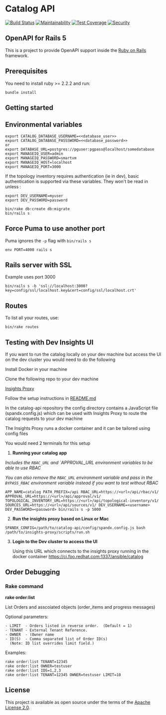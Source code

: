 # Catalog API

[![Build Status](https://api.travis-ci.org/ManageIQ/catalog-api.svg)](https://travis-ci.org/ManageIQ/catalog-api)
[![Maintainability](https://api.codeclimate.com/v1/badges/a9e6e5c7feb376381c5f/maintainability)](https://codeclimate.com/github/ManageIQ/catalog-api/maintainability)
[![Test Coverage](https://api.codeclimate.com/v1/badges/a9e6e5c7feb376381c5f/test_coverage)](https://codeclimate.com/github/ManageIQ/catalog-api/test_coverage)
[![Security](https://hakiri.io/github/ManageIQ/catalog-api/master.svg)](https://hakiri.io/github/ManageIQ/catalog-api/master)

## OpenAPI for Rails 5

This is a project to provide OpenAPI support inside the [Ruby on Rails](http://rubyonrails.org/) framework.

## Prerequisites
You need to install ruby >= 2.2.2 and run:

```
bundle install
```

## Getting started

## Environmental variables
```
export CATALOG_DATABASE_USERNAME=<<database_user>>
export CATALOG_DATABASE_PASSSWORD=<<database_password>>
or
export DATABASE_URL=postgres://pguser:pgpass@localhost/somedatabase
export MANAGEIQ_USER=admin
export MANAGEIQ_PASSWORD=smartvm
export MANAGEIQ_HOST=localhost
export MANAGEIQ_PORT=3000
```

If the topology inventory requires authentication (ie in dev), basic authentication is supported via these variables. They won't be read in unless :
```
export DEV_USERNAME=myuser
export DEV_PASSWORD=password
```

```
bin/rake db:create db:migrate
bin/rails s
```


## Force Puma to use another port

Puma ignores the `-p` flag with `bin/rails s`

```
env PORT=4000 rails s
```

## Rails server with SSL

Example uses port 3000

```
bin/rails s -b 'ssl://localhost:3000?key=config/ssl/localhost.key&cert=config/ssl/localhost.crt'
```

## Routes

To list all your routes, use:

```
bin/rake routes
```

## Testing with Dev Insights UI

If you want to run the catalog locally on your dev machine but access the UI on the dev cluster you would need to do the following

Install Docker in your machine

Clone the following repo to your dev machine

[Insights Proxy](https://github.com/RedHatInsights/insights-proxy)

Follow the setup instructions in [README.md](https://github.com/RedHatInsights/insights-proxy/blob/master/README.md#setup)


In the catalog-api repository the config directory contains a JavaScript file (spandx.config.js) which can be used with Insights Proxy to route the catalog requests to your dev machine

The Insights Proxy runs a docker container and it can be tailored using config files

You would need 2 terminals for this setup

1. **Running your catalog app**

_Includes the `RBAC_URL` and `APPROVAL_URL environment variables to be able to use RBAC_

_You can also remove the `RBAC_URL` environment variable and pass in the `BYPASS_RBAC` environment variable instead if you want to test without RBAC_

```
APP_NAME=catalog PATH_PREFIX=/api RBAC_URL=https://<url>/api/rbac/v1/ APPROVAL_URL=https://<url>/api/approval/v1/ TOPOLOGICAL_INVENTORY_URL=https://<url>/api/topological-inventory/v1/ SOURCES_URL=https://<url>/api/sources/v1/ DEV_USERNAME=<username> DEV_PASSWORD=<password> bin/rails s -p 5000
```

2. **Run the insights proxy based on Linux or Mac**
```
SPANDX_CONFIG=/path/to/catalog-api/config/spandx.config.js bash /path/to/insights-proxy/scripts/run.sh
```

3. **Login to the Dev cluster to access the UI**

   Using this URL which connects to the insights proxy running in the docker container
   https://ci.foo.redhat.com:1337/ansible/catalog


## Order Debugging
### Rake command

**rake order:list**

List Orders and asscoiated objects (order_items and progress messages)

Optional parameters:

```
- LIMIT  - Orders listed in reverse order.  (Default = 1)
- TENANT - External Tenant Reference.
- OWNER  - (Owner name
- ID(S)  - Comma separated list of Order ID(s)
  (Note: ID list overrides limit field.)
```

Examples:

```
rake order:list TENANT=12345
rake order:list OWNER=testuser
rake order:list IDS=1,2,3
rake order:list TENANT=12345 OWNER=testuser LIMIT=10
```

## License

This project is available as open source under the terms of the [Apache License 2.0](http://www.apache.org/licenses/LICENSE-2.0).
